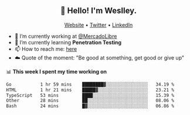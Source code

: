 <h2 align="center">👋 Hello! I'm Weslley.</h2>
<p align="center">
  <a href="http://weslleyneri.com.br">Website</a> •
  <a href="https://twitter.com/Weslley_Neri">Twitter</a> •
  <a href="https://www.linkedin.com/in/weslley-neri-3658908b">LinkedIn</a>
</p>


- 🔭 I’m currently working at [@MercadoLibre](https://github.com/mercadolibre)
- 🌱 I’m currently learning **Penetration Testing**
- 📫 How to reach me: [here](mailto:weslley39@gmail.com)
- ☁️ Quote of the moment: "Be good at something, get good or give up"

📊 **This week I spent my time working on**
<!--START_SECTION:waka-->

```txt
Go           1 hr 59 mins    ████████▓░░░░░░░░░░░░░░░░   34.19 %
HTML         1 hr 21 mins    █████▓░░░░░░░░░░░░░░░░░░░   23.21 %
TypeScript   53 mins         ████░░░░░░░░░░░░░░░░░░░░░   15.39 %
Other        28 mins         ██░░░░░░░░░░░░░░░░░░░░░░░   08.06 %
Bash         24 mins         █▓░░░░░░░░░░░░░░░░░░░░░░░   06.86 %
```

<!--END_SECTION:waka-->

<!-- Inspired by https://github.com/gruselhaus/gruselhaus -->